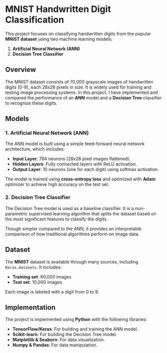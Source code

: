 # MNIST Handwritten Digit Classification

This project focuses on classifying handwritten digits from the popular **MNIST dataset** using two machine learning models:
1. **Artificial Neural Network (ANN)**
2. **Decision Tree Classifier**

## Overview

The MNIST dataset consists of 70,000 grayscale images of handwritten digits (0-9), each 28x28 pixels in size. It is widely used for training and testing image processing systems. In this project, I have implemented and compared the performance of an **ANN** model and a **Decision Tree** classifier to recognize these digits.

## Models

### 1. Artificial Neural Network (ANN)

The ANN model is built using a simple feed-forward neural network architecture, which includes:
- **Input Layer**: 784 neurons (28x28 pixel images flattened).
- **Hidden Layers**: Fully connected layers with ReLU activation.
- **Output Layer**: 10 neurons (one for each digit) using softmax activation.

The model is trained using **cross-entropy loss** and optimized with **Adam** optimizer to achieve high accuracy on the test set.

### 2. Decision Tree Classifier

The Decision Tree model is used as a baseline classifier. It is a non-parametric supervised learning algorithm that splits the dataset based on the most significant features to classify the digits. 

Though simpler compared to the ANN, it provides an interpretable comparison of how traditional algorithms perform on image data.

## Dataset

The **MNIST** dataset is available through many sources, including `Keras.datasets`. It includes:
- **Training set**: 60,000 images
- **Test set**: 10,000 images

Each image is labeled with a digit from 0 to 9.

## Implementation

The project is implemented using **Python** with the following libraries:
- **TensorFlow/Keras**: For building and training the ANN model.
- **Scikit-learn**: For building the Decision Tree model.
- **Matplotlib & Seaborn**: For data visualization.
- **Numpy & Pandas**: For data manipulation.

